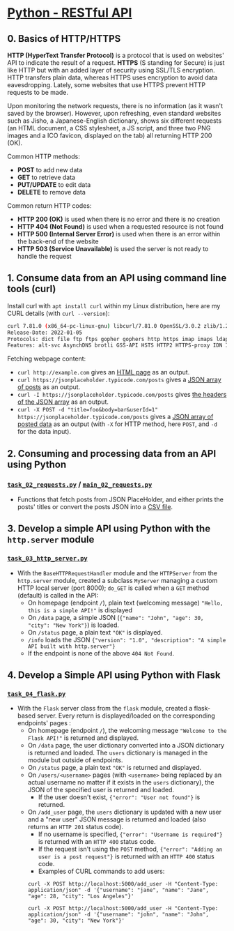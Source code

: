 # [Python - RESTful API](https://intranet.hbtn.io/projects/3111)

## 0. Basics of HTTP/HTTPS
**HTTP (HyperText Transfer Protocol)** is a protocol that is used on websites' API to indicate the result of a request. **HTTPS** (S standing for Secure) is just like HTTP but with an added layer of security using SSL/TLS encryption. HTTP transfers plain data, whereas HTTPS uses encryption to avoid data eavesdropping. Lately, some websites that use HTTPS prevent HTTP requests to be made.

Upon monitoring the network requests, there is no information (as it wasn't saved by the browser). However, upon refreshing, even standard websites such as Jisho, a Japanese-English dictionary, shows six different requests (an HTML document, a CSS stylesheet, a JS script, and three two PNG images and a ICO favicon, displayed on the tab) all returning HTTP 200 (OK).

Common HTTP methods:
- **POST** to add new data
- **GET** to retrieve data
- **PUT/UPDATE** to edit data
- **DELETE** to remove data

Common return HTTP codes:
- **HTTP 200 (OK)** is used when there is no error and there is no creation
- **HTTP 404 (Not Found)** is used when a requested resource is not found
- **HTTP 500 (Internal Server Error)** is used when there is an error within the back-end of the website
- **HTTP 503 (Service Unavailable)** is used the server is not ready to handle the request

## 1. Consume data from an API using command line tools (curl)
Install curl with `apt install curl` within my Linux distribution, here are my CURL details (with `curl --version`):
```bash
curl 7.81.0 (x86_64-pc-linux-gnu) libcurl/7.81.0 OpenSSL/3.0.2 zlib/1.2.11 brotli/1.0.9 zstd/1.4.8 libidn2/2.3.2 libpsl/0.21.0 (+libidn2/2.3.2) libssh/0.9.6/openssl/zlib nghttp2/1.43.0 librtmp/2.3 OpenLDAP/2.5.18
Release-Date: 2022-01-05
Protocols: dict file ftp ftps gopher gophers http https imap imaps ldap ldaps mqtt pop3 pop3s rtmp rtsp scp sftp smb smbs smtp smtps telnet tftp 
Features: alt-svc AsynchDNS brotli GSS-API HSTS HTTP2 HTTPS-proxy IDN IPv6 Kerberos Largefile libz NTLM NTLM_WB PSL SPNEGO SSL TLS-SRP UnixSockets zstd
```

Fetching webpage content:
* `curl http://example.com` gives an [HTML page](example.com.html) as an output.
* `curl https://jsonplaceholder.typicode.com/posts` gives a [JSON array of posts](posts.json) as an output.
* `curl -I https://jsonplaceholder.typicode.com/posts` gives [the headers of the JSON array](posts-i.txt) as an output. 
* `curl -X POST -d "title=foo&body=bar&userId=1" https://jsonplaceholder.typicode.com/posts` gives a [JSON array of posted data](foobar.json) as an output (with `-X` for HTTP method, here `POST`, and `-d` for the data input).

## 2. Consuming and processing data from an API using Python
### [`task_02_requests.py`](task_02_requests.py) / [`main_02_requests.py`](main_02_requests.py)
* Functions that fetch posts from JSON PlaceHolder, and either prints the posts' titles or convert the posts JSON into a [CSV file](posts.csv).

## 3. Develop a simple API using Python with the `http.server` module
### [`task_03_http_server.py`](task_03_http_server.py)
* With the `BaseHTTPRequestHandler` module and the `HTTPServer` from the `http.server` module, created a subclass `MyServer` managing a custom HTTP local server (port 8000); `do_GET` is called when a `GET` method (default) is called in the API:
    * On homepage (endpoint `/`), plain text (welcoming message) `"Hello, this is a simple API!"` is displayed
    * On `/data` page, a simple JSON (`{"name": "John", "age": 30, "city": "New York"}`) is loaded.
    * On `/status` page, a plain text `"OK"` is displayed.
    * `/info` loads the JSON `{"version": "1.0", "description": "A simple API built with http.server"}`
    * If the endpoint is none of the above `404 Not Found`.

## 4. Develop a Simple API using Python with Flask
### [`task_04_flask.py`](task_04_flask.py)
* With the `Flask` server class from the `flask` module, created a flask-based server. Every return is displayed/loaded on the corresponding endpoints' pages :
    * On homepage (endpoint `/`), the welcoming message `"Welcome to the Flask API!"` is returned and displayed.
    * On `/data` page, the user dictionary converted into a JSON dictionary is returned and loaded. The `users` dictionary is managed in the module but outside of endpoints.
    * On `/status` page, a plain text `"OK"` is returned and displayed.
    * On `/users/<username>` pages (with `<username>` being replaced by an actual username no matter if it exists in the `users` dictionary), the JSON of the specified user is returned and loaded.
        * If the user doesn't exist, `{"error": "User not found"}` is returned.
    * On `/add_user` page, the `users` dictionary is updated with a new user and a "new user" JSON message is returned and loaded (also returns an `HTTP 201` status code).
        * If no username is specified, `{"error": "Username is required"}` is returned with an `HTTP 400` status code.
        * If the request isn't using the `POST` method, `{"error": "Adding an user is a post request"}` is returned with an `HTTP 400` status code.
        * Examples of CURL commands to add users:
        ```
        curl -X POST http://localhost:5000/add_user -H "Content-Type: application/json" -d '{"username": "jane", "name": "Jane", "age": 28, "city": "Los Angeles"}'
        ```
        ```
        curl -X POST http://localhost:5000/add_user -H "Content-Type: application/json" -d '{"username": "john", "name": "John", "age": 30, "city": "New York"}'
        ```
    